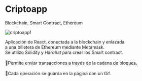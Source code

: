 # Criptoapp
Blockchain, Smart Contract, Ethereum 

![criptoapp1](https://user-images.githubusercontent.com/98318052/178013775-fb1c15f9-aea4-4aef-93d9-33977cddccdd.png)



Aplicación de React, conectada a la blockchain y enlazada <br>
a una billetera de Ethereum mediante Metamask.<br> 
Se utilizo Solidity y Hardhat para crear los Smart contract.<br>
<br>
📌Permite enviar transacciones a través de la cadena de bloques.<br>
<br>
📌Cada operación se guarda en la página con un Gif.<br>
<br>
